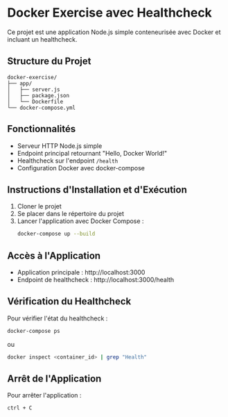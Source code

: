 # Docker Exercise avec Healthcheck

Ce projet est une application Node.js simple conteneurisée avec Docker et incluant un healthcheck.

## Structure du Projet

```
docker-exercise/
├── app/
│   ├── server.js
│   ├── package.json
│   └── Dockerfile
└── docker-compose.yml
```

## Fonctionnalités

- Serveur HTTP Node.js simple
- Endpoint principal retournant "Hello, Docker World!"
- Healthcheck sur l'endpoint `/health`
- Configuration Docker avec docker-compose

## Instructions d'Installation et d'Exécution

1. Cloner le projet
2. Se placer dans le répertoire du projet
3. Lancer l'application avec Docker Compose :
   ```bash
   docker-compose up --build
   ```

## Accès à l'Application

- Application principale : http://localhost:3000
- Endpoint de healthcheck : http://localhost:3000/health

## Vérification du Healthcheck

Pour vérifier l'état du healthcheck :
```bash
docker-compose ps
```
ou
```bash
docker inspect <container_id> | grep "Health"
```

## Arrêt de l'Application

Pour arrêter l'application :
```bash
ctrl + C
